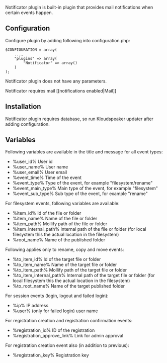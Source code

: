 Notificator plugin is built-in plugin that provides mail notifications when certain events happen.

## Configuration

Configure plugin by adding following into configuration.php:


	$CONFIGURATION = array(
		...,
		"plugins" => array(
			"Notificator" => array()
		)
	);

Notificator plugin does not have any parameters.

Notificator requires mail [[notifications enabled|Mail]]

## Installation

Notificator plugin requires database, so run Kloudspeaker updater after adding configuration.

## Variables

Following variables are available in the title and message for all event types:

  * %user_id% User id
  * %user_name% User name
  * %user_email% User email
  * %event_time% Time of the event
  * %event_type% Type of the event, for example "filesystem/rename"
  * %event_main_type% Main type of the event, for example "filesystem"
  * %event_sub_type% Sub type of the event, for example "rename"

For filesystem events, following variables are available:
  * %item_id% Id of the file or folder
  * %item_name% Name of the file or folder
  * %item_path% Mollify path of the file or folder
  * %item_internal_path% Internal path of the file or folder (for local filesystem this the actual location in the filesystem)
  * %root_name% Name of the published folder

Following applies only to rename, copy and move events:
  * %to_item_id% Id of the target file or folder
  * %to_item_name% Name of the target file or folder
  * %to_item_path% Mollify path of the target file or folder
  * %to_item_internal_path% Internal path of the target file or folder (for local filesystem this the actual location in the filesystem)
  * %to_root_name% Name of the target published folder

For session events (login, logout and failed login):
  * %ip% IP address
  * %user% (only for failed login) user name

For registration creation and registration confirmation events:
  * %registration_id% ID of the registration
  * %registration_approve_link% Link for admin approval

For registration creation event also (in addition to previous):
  * %registration_key% Registration key
